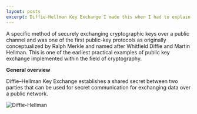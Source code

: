```yaml
---
layout: posts
excerpt: Diffie-Hellman Key Exchange I made this when I had to explain this as a TA but just found it and thought it would be good to share.
---
```


A specific method of securely exchanging cryptographic keys over a public channel and was one of the first public-key protocols as originally conceptualized by Ralph Merkle and named after Whitfield Diffie and Martin Hellman. This is one of the earliest practical examples of public key exchange implemented within the field of cryptography.

**General overview**

Diffie–Hellman Key Exchange establishes a shared secret between two parties that can be used for secret communication for exchanging data over a public network. 

![Diffie-Hellman](/img/Diffie-Hellman.png)
